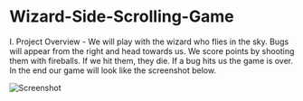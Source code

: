 # Wizard-Side-Scrolling-Game


I. Project Overview -
We will play with the wizard who flies in the sky. Bugs will appear from the right and head towards us. We score
points by shooting them with fireballs. If we hit them, they die. If a bug hits us the game is over. In the end our game will look like the screenshot below.
 
![Screenshot](https://user-images.githubusercontent.com/72206861/119127058-7e051b00-ba3c-11eb-877a-9e9b7b7ac6ee.png)
